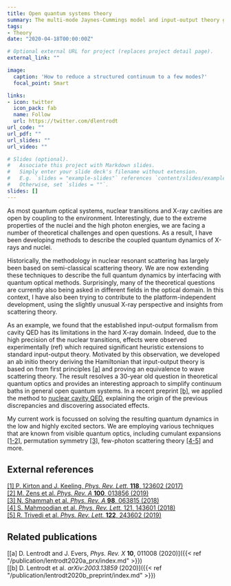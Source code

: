 ```yaml
---
title: Open quantum systems theory
summary: The multi-mode Jaynes-Cummings model and input-output theory go ab initio.
tags:
- Theory
date: "2020-04-18T00:00:00Z"

# Optional external URL for project (replaces project detail page).
external_link: ""

image:
  caption: 'How to reduce a structured continuum to a few modes?'
  focal_point: Smart

links:
- icon: twitter
  icon_pack: fab
  name: Follow
  url: https://twitter.com/dlentrodt
url_code: ""
url_pdf: ""
url_slides: ""
url_video: ""

# Slides (optional).
#   Associate this project with Markdown slides.
#   Simply enter your slide deck's filename without extension.
#   E.g. `slides = "example-slides"` references `content/slides/example-slides.md`.
#   Otherwise, set `slides = ""`.
slides: []
---
```


As most quantum optical systems, nuclear transitions and X-ray cavities are open by coupling to the environment. Interestingly, due to the extreme properties of the nuclei and the high photon energies, we are facing a number of theoretical challenges and open questions. As a result, I have been developing methods to describe the coupled quantum dynamics of X-rays and nuclei.

Historically, the methodology in nuclear resonant scattering has largely been based on semi-classical scattering theory. We are now extending these techniques to describe the full quantum dynamics by interfacing with quantum optical methods. Surprisingly, many of the theoretical questions are currently also being asked in different fields in the optical domain. In this context, I have also been trying to contribute to the platform-independent development, using the slightly unusual X-ray perspective and insights from scattering theory.

As an example, we found that the established input-output formalism from cavity QED has its limitations in the hard X-ray domain. Indeed, due to the high precision of the nuclear transitions, effects were observed experimentally (ref) which required significant heuristic extensions to standard input-output theory. Motivated by this observation, we developed an ab initio theory deriving the Hamiltonian that input-output theory is based on from first principles [[a]](#related-publications) and proving an equivalence to wave scattering theory. The result resolves a 30-year old question in theoretical quantum optics and provides an interesting approach to simplify continuum baths in general open quantum systems. In a recent preprint [[b]](#related-publications), we applied the method to [nuclear cavity QED](/project/xraycavtheory), explaining the origin of the previous discrepancies and discovering associated effects.

My current work is focussed on solving the resulting quantum dynamics in the low and highly excited sectors. We are employing various techniques that are known from visible quantum optics, including cumulant expansions [[1-2]](#external-references), permutation symmetry [[3]](#external-references), few-photon scattering theory [[4-5]](#external-references) and more.

External references
-------------------
[[1] P. Kirton and J. Keeling, *Phys. Rev. Lett.* **118**, 123602 (2017)](https://doi.org/10.1103/PhysRevLett.118.123602)  
[[2] M. Zens et al. *Phys. Rev. A* **100**, 013856 (2019)](https://doi.org/10.1103/PhysRevA.100.013856)  
[[3] N. Shammah et al. *Phys. Rev. A* **98**, 063815 (2018)](https://doi.org/10.1103/PhysRevA.98.063815)  
[[4] S. Mahmoodian et al. *Phys. Rev. Lett.* 121, 143601 (2018)](https://doi.org/10.1103/PhysRevLett.121.143601)  
[[5] R. Trivedi et al. *Phys. Rev. Lett.* **122**, 243602 (2019)](https://doi.org/10.1103/PhysRevLett.122.243602)

Related publications
--------------------

[[a] D. Lentrodt and J. Evers, *Phys. Rev. X* **10**, 011008 (2020)]({{< ref "/publication/lentrodt2020a_prx/index.md" >}})  
[[b] D. Lentrodt et al. *arXiv:2003.13859* (2020)]({{< ref "/publication/lentrodt2020b_preprint/index.md" >}})